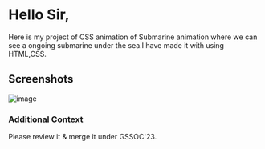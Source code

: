 <h1>Hello Sir,</h1>
Here is my project of CSS animation of Submarine animation where we can see a ongoing submarine under the sea.I have made it with using HTML,CSS.

<h2>Screenshots</h2>

![image](https://github.com/apu52/Dev-Geeks/assets/114172928/e92b7f93-6e2a-4e70-936a-657721b99ea2)

<h3>Additional Context</h3>
Please review it & merge it under GSSOC'23.
